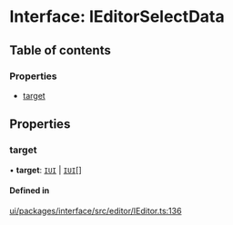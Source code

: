 # Interface: IEditorSelectData

## Table of contents

### Properties

- [target](IEditorSelectData.md#target)

## Properties

### target

• **target**: [`IUI`](IUI.md) \| [`IUI`](IUI.md)[]

#### Defined in

[ui/packages/interface/src/editor/IEditor.ts:136](https://github.com/leaferjs/leafer-ui/blob/5313537/packages/interface/src/editor/IEditor.ts#L136)
